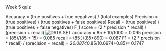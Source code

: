 Week 5 quiz

Accuracy = (true positives + true negatives) / (total examples)
Precision = (true positives) / (true positives + false positives)
Recall = (true positives) / (true positives + false negatives)
F_1  score = (2 * precision * recall) / (precision + recall)
![DATA SET](https://i.imgur.com/8SVdeC3.png)
accuracy =  85 + 10/1000 = 0.095
precision = (85)/(85 + 15)  = 0.085
recall 	  = (85 )/(85+890)  = 0.087
F1 = (2 * precision * recall) / (precision + recall)
   = 2*0.0874*0.85/(0.0974+0.85)= 0.1747
<!--stackedit_data:
eyJoaXN0b3J5IjpbLTExODM5OTU0NTcsLTEyNjY3MDI5NzcsLT
QyMTg2MzQ1NF19
-->